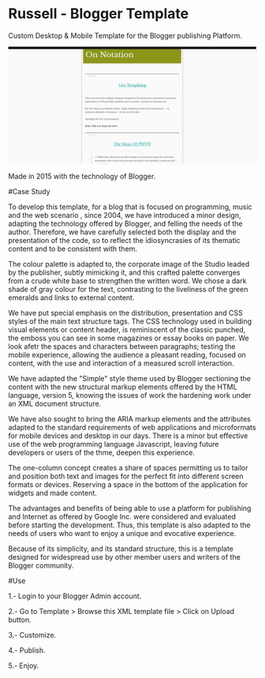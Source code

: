 # Russell - Blogger Template
Custom Desktop & Mobile Template for the Blogger publishing Platform.


 ![](https://github.com/delfiramirez/Russell-blogger-template/blob/master/assets/splash.png)


Made in 2015 with the technology of Blogger.

#Case Study

To develop this template, for a blog that is focused on programming, music and the web scenario , since 2004, we have introduced a minor design, adapting the technology offered by Blogger, and felling the needs of the author. Therefore, we have carefully selected both the display and the presentation of the code, so to reflect the idiosyncrasies of its thematic content and to be consistent with them.

The colour palette is adapted to, the corporate image of the Studio leaded by the publisher, subtly mimicking it, and this crafted palette converges from a crude white base to strengthen the written word. We chose a dark shade of gray colour for the text, contrasting to the liveliness of the green emeralds and links to external content.

We have put special emphasis on the distribution, presentation and CSS styles of the main text structure tags. The CSS technology used in building visual elements or content header, is reminiscent of the classic punched, the emboss you can see in some magazines or essay books on paper. We look afetr the spaces and characters between paragraphs; testing the mobile experience, allowing the audience a pleasant reading, focused on content, with the use and interaction of a measured scroll interaction.

We have adapted the "Simple" style theme used by Blogger sectioning the content with the new structural markup elements offered by the HTML language, version 5, knowing the issues of work the hardening work under an XML document structure.

We have also sought to bring the ARIA markup elements and the attributes adapted to the standard requirements of web applications and microformats for mobile devices and desktop in our days. There is a minor but effective use of the web programming language Javascript, leaving future developers or users of the thme, deepen this experience.

The one-column concept creates a share of spaces permitting us to tailor and position both text and images for the perfect fit into different screen formats or devices. Reserving a space in the bottom of the application for widgets and made content.

The advantages and benefits of being able to use a platform for publishing and Internet as offered by Google Inc. were considered and evaluated before starting the development. Thus, this template is also adapted to the needs of users who want to enjoy a unique and evocative experience.

Because of its simplicity, and its standard structure, this is a template designed for widespread use by other member users and writers of the Blogger community.

#Use

1.- Login to your Blogger Admin account.

2.- Go to Template > Browse this XML template file > Click on Upload button.

3.- Customize.

4.- Publish.

5.- Enjoy.
